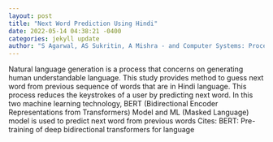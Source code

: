 ```yaml
--- 
layout: post 
title: "Next Word Prediction Using Hindi" 
date: 2022-05-14 04:38:21 -0400 
categories: jekyll update 
author: "S Agarwal, AS Sukritin, A Mishra - and Computer Systems: Proceedings of RACCCS , 2022" 
--- 
```

Natural language generation is a process that concerns on generating human understandable language. This study provides method to guess next word from previous sequence of words that are in Hindi language. This process reduces the keystrokes of a user by predicting next word. In this two machine learning technology, BERT (Bidirectional Encoder Representations from Transformers) Model and ML (Masked Language) model is used to predict next word from previous words Cites: BERT: Pre-training of deep bidirectional transformers for language